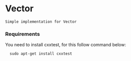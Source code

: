 # Vector

```
Simple implementation for Vector
```

### Requirements

You need to install cxxtest, for this follow command below:
```
  sudo apt-get install cxxtest
```
